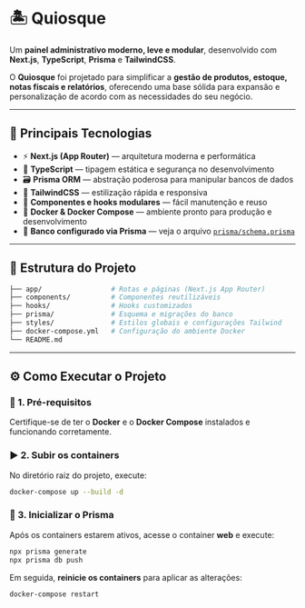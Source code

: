 # 🏝️ **Quiosque**

Um **painel administrativo moderno, leve e modular**, desenvolvido com **Next.js**, **TypeScript**, **Prisma** e **TailwindCSS**.

O **Quiosque** foi projetado para simplificar a **gestão de produtos, estoque, notas fiscais e relatórios**, oferecendo uma base sólida para expansão e personalização de acordo com as necessidades do seu negócio.

---

## 🚀 **Principais Tecnologias**

- ⚡ **Next.js (App Router)** — arquitetura moderna e performática
- 🧠 **TypeScript** — tipagem estática e segurança no desenvolvimento
- 🗃️ **Prisma ORM** — abstração poderosa para manipular bancos de dados
- 🎨 **TailwindCSS** — estilização rápida e responsiva
- 🧩 **Componentes e hooks modulares** — fácil manutenção e reuso
- 🐳 **Docker & Docker Compose** — ambiente pronto para produção e desenvolvimento
- 📁 **Banco configurado via Prisma** — veja o arquivo [`prisma/schema.prisma`](prisma/schema.prisma)

---

## 🧱 **Estrutura do Projeto**

```bash
├── app/                 # Rotas e páginas (Next.js App Router)
├── components/          # Componentes reutilizáveis
├── hooks/               # Hooks customizados
├── prisma/              # Esquema e migrações do banco
├── styles/              # Estilos globais e configurações Tailwind
├── docker-compose.yml   # Configuração do ambiente Docker
└── README.md
```

---

## ⚙️ **Como Executar o Projeto**

### 🐳 1. Pré-requisitos

Certifique-se de ter o **Docker** e o **Docker Compose** instalados e funcionando corretamente.

### ▶️ 2. Subir os containers

No diretório raiz do projeto, execute:

```bash
docker-compose up --build -d
```

### 🔧 3. Inicializar o Prisma

Após os containers estarem ativos, acesse o container **web** e execute:

```bash
npx prisma generate
npx prisma db push
```

Em seguida, **reinicie os containers** para aplicar as alterações:

```bash
docker-compose restart
```
